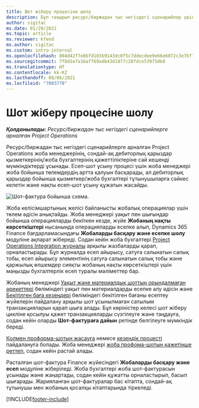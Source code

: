 ```yaml
---
title: Шот жіберу процесіне шолу
description: Бұл тақырып ресурс/биржадан тыс негіздегі сценарийлер үшін Project Operations жүйесіндегі есеп-шот ұсынудың процестік шолуын ұсынады.
author: sigitac
ms.date: 01/29/2021
ms.topic: article
ms.reviewer: kfend
ms.author: sigitac
ms.custom: intro-internal
ms.openlocfilehash: 804d42f7e8bfd103b9143dc0f5c7ddecdee9e66e6072c3e7bf76b2a8c549cf55
ms.sourcegitcommit: 7f8d1e7a16af769adb43d1877c28fdce53975db8
ms.translationtype: HT
ms.contentlocale: kk-KZ
ms.lasthandoff: 08/06/2021
ms.locfileid: "7003778"
---
```

# <a name="invoicing-process-overview"></a>Шот жіберу процесіне шолу

_**Қолданылады:** Ресурс/биржадан тыс негіздегі сценарийлерге арналған Project Operations_

Ресурс/биржадан тыс негіздегі сценарийлерге арналған Project Operations жоба менеджерінің, сондай-ақ дебиторлық қарыздар қызметкерінің/жоба бухгалтерінің қажеттіліктеріне сай кешенді мүмкіндіктерді ұсынады. Есеп-шот ұсыну процесі үшін жоба менеджері жоба бойынша төлемдердің артта қалуын басқарады, ал дебиторлық қарыздар бойынша қызметкер/жоба бухгалтері тұтынушыларға сәйкес келетін және нақты есеп-шот ұсыну құжатын жасайды.

![Шот-фактура бойынша схема.](./media/invoicing-flow.png)

Жоба келісімшартының желісі байланысты жобалық операциялар үшін төлем әдісін анықтайды. Жоба менеджері уақыт пен шығындар бойынша операцияларды бекіткен кезде, жүйе **Жобаның нақты көрсеткіштері** нысанында операцияларды есепке алып, Dynamics 365 Finance бағдарламасындағы **Жобаларды басқару және есепке шолу** модуліне ақпарат жібереді. Содан кейін жоба бухгалтері [Project Operations Integration журналы](../project-accounting/project-operations-integration-journal.md) арқылы жазбаларды қарап, орналастырады. Бұл журналда есеп айырысу, сатуға салынатын салық тобы, есеп айырысу элементінің сатуға салынатын салық тобы және қаржылық өлшемдер сияқты жобаның нақты көрсеткіштері үшін маңызды бухгалтерлік есеп туралы мәліметтер бар.

Жобаның менеджері [Уақыт және материалдық шоттың орындалмаған әрекеттері](../proforma-invoicing/manage-billing-backlog.md#time-and-material-billing-backlog) бөліміндегі уақыт пен материалдарды есепке алу әдісін және [Бекітілген баға кезеңдері](../proforma-invoicing/manage-billing-backlog.md#fixed-price-milestones) бөліміндегі бекітілген бағаны есептеу жүйелерін пайдалану арқылы шот ұсынылмаған сатылым транзакцияларын қарап шыға алады. Бұл көріністер келесі шот жіберу цикліне қосылуы қажет транзакцияларды сүзгілеуге және таңдауға, содан кейін оларды **Шот-фактураға дайын** ретінде белгілеуге мүмкіндік береді.

[Қолмен проформа-шотын жасауға](../proforma-invoicing/create-manual-proforma-invoice.md) немесе [кезеңдік процесті](../proforma-invoicing/configure-automated-invoice-creation.md) пайдалануға болады. Жоба менеджері [жоба профома-шотын қажетінше реттеп](../proforma-invoicing/manage-proforma-invoice.md), содан кейін растай алады.

Расталған шот-фактура Finance жүйесіндегі **Жобаларды басқару және есеп** модуліне жіберіледі. Жоба бухгалтері жоба шот-фактурасын ұсынады және жаңартады, содан кейін құжатты орналастырып, басып шығарады. Жарияланған шот-фактуралар бас кітапта, сондай-ақ тұтынушы мен жобаның қосалқы кітаптарында тіркеледі.


[!INCLUDE[footer-include](../includes/footer-banner.md)]